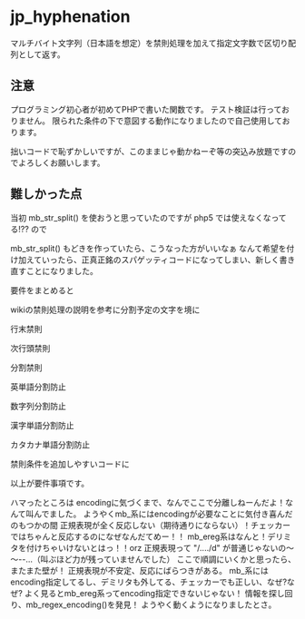jp_hyphenation
==============
マルチバイト文字列（日本語を想定）を禁則処理を加えて指定文字数で区切り配列として返す。

注意
------
プログラミング初心者が初めてPHPで書いた関数です。
テスト検証は行っておりません。
限られた条件の下で意図する動作になりましたので自己使用しております。

拙いコードで恥ずかしいですが、このままじゃ動かねーぞ等の突込み放題ですのでよろしくお願いします。

難しかった点
-------
当初 mb_str_split() を使おうと思っていたのですが php5 では使えなくなってる!?? ので

mb_str_split() もどきを作っていたら、こうなった方がいいなぁ なんて希望を付け加えていったら、正真正銘のスパゲッティコードになってしまい、新しく書き直すことになりました。

要件をまとめると

 wikiの禁則処理の説明を参考に分割予定の文字を境に
 
  行末禁則
  
  次行頭禁則
  
  分割禁則
  
  英単語分割防止
  
  数字列分割防止
  
  漢字単語分割防止
  
  カタカナ単語分割防止
  
  禁則条件を追加しやすいコードに
  
以上が要件事項です。


ハマったところは
encodingに気づくまで、なんでここで分離しねーんだよ！なんて叫んでました。
ようやくmb_系にはencodingが必要なことに気付き喜んだのもつかの間
正規表現が全く反応しない（期待通りにならない）！チェッカーではちゃんと反応するのになぜなんだてめー！！
mb_ereg系はなんと！デリミタを付けちゃいけないとはっ！！orz
正規表現って "/..../d" が普通じゃないの～～--...（叫ぶほど力が残っていませんでした）
ここで順調にいくかと思ったら、またまた壁が！
正規表現が不安定、反応にばらつきがある。
mb_系にはencoding指定してるし、デミリタも外してる、チェッカーでも正しい、なぜ?なぜ?
よく見るとmb_ereg系ってencoding指定できないじゃない！
情報を探し回り、mb_regex_encoding()を発見！
ようやく動くようになりましたとさ。

